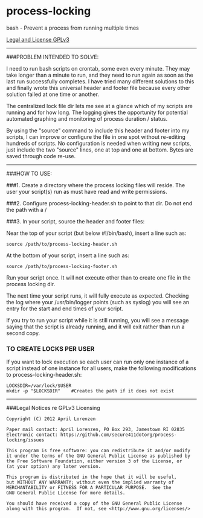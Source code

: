 process-locking
===============

bash - Prevent a process from running multiple times

[Legal and License GPLv3](#license)

***
###PROBLEM INTENDED TO SOLVE:

I need to run bash scripts on crontab, some even every minute. They may take longer than a minute to run, and they need to run again as soon as the last run successfully completes. I have tried many different solutions to this and finally wrote this universal header and footer file because every other solution failed at one time or another. 

The centralized lock file dir lets me see at a glance which of my scripts are running and for how long. The logging gives the opportunity for potential automated graphing and monitoring of process duration / status.

By using the "source" command to include this header and footer into my scripts, I can improve or configure the file in one spot without re-editing hundreds of scripts. No configuration is needed when writing new scripts, just include the two "source" lines, one at top and one at bottom. Bytes are saved through code re-use.


***
###HOW TO USE:

###1. Create a directory where the process locking files will reside. 
The user your script(s) run as must have read and write permissions.

###2. Configure process-locking-header.sh to point to that dir. 
Do not end the path with a /

###3. In your script, source the header and footer files:

Near the top of your script (but below #!/bin/bash), insert a line such as:

```
source /path/to/process-locking-header.sh
```

At the bottom of your script, insert a line such as:

```
source /path/to/process-locking-footer.sh
```

Run your script once. It will not execute other than to create one file in the process locking dir.

The next time your script runs, it will fully execute as expected. Checking the log where your /usr/bin/logger points (such as syslog) you will see an entry for the start and end times of your script.

If you try to run your script while it is still running, you will see a message saying that the script is already running, and it will exit rather than run a second copy.

### TO CREATE LOCKS PER USER
If you want to lock execution so each user can run only one instance of a script instead of one instance for all users, make the following modifications to process-locking-header.sh:

```
LOCKSDIR=/var/lock/$USER
mkdir -p "$LOCKSDIR"	#Creates the path if it does not exist
```

<a name="license"></a>

***
###Legal Notices re GPLv3 Licensing

    Copyright (C) 2012 April Lorenzen
    
    Paper mail contact: April Lorenzen, PO Box 293, Jamestown RI 02835
    Electronic contact: https://github.com/secure411dotorg/process-locking/issues

    This program is free software: you can redistribute it and/or modify
    it under the terms of the GNU General Public License as published by
    the Free Software Foundation, either version 3 of the License, or
    (at your option) any later version.

    This program is distributed in the hope that it will be useful,
    but WITHOUT ANY WARRANTY; without even the implied warranty of
    MERCHANTABILITY or FITNESS FOR A PARTICULAR PURPOSE.  See the
    GNU General Public License for more details.

    You should have received a copy of the GNU General Public License
    along with this program.  If not, see <http://www.gnu.org/licenses/>
